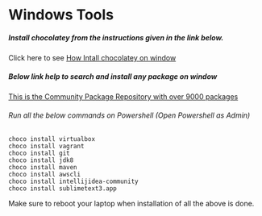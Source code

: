  # Windows Tools
 
##### Install chocolatey from the instructions given in the link below.
Click here to see [How Intall chocolatey on window](https://chocolatey.org/install)

##### Below link help to search and install any package on window
[This is the Community Package Repository with over 9000 packages](https://community.chocolatey.org/packages)

###### Run all the below commands on Powershell (Open Powershell as Admin)
```
choco install virtualbox
choco install vagrant
choco install git
choco install jdk8
choco install maven
choco install awscli
choco install intellijidea-community
choco install sublimetext3.app
```
Make sure to reboot your laptop when installation of all the above is done.
